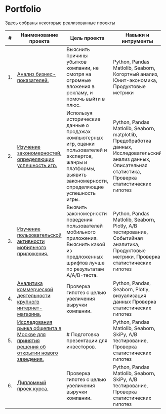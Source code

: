 # Portfolio

Здесь собраны некоторые реализованные проекты

| #    | Наименование проекта                | Цель проекта                                                     | Навыки и интрументы                                                         |
| ---- | ------------------------------------------------------------ | ------------------------------------------------------------ | ------------------------------------------------------------ |
| 1.   | [Анализ бизнес-показателей.](https://github.com/Arturni/Portfolio/tree/main/Анализ%20бизнес-показателей) | Выяснить причины убытков компании, не смотря на огромные вложения в рекламу, и помочь выйти в плюс.| Python, Pandas Matlolib, Seaborn, Когортный анализ, Юнит-экономика, Продуктовые метрики       |
| 2.   | [Изучение закономерностей, определяющих успешность игр.](https://github.com/Arturni/Portfolio/tree/main/Проект%201) | Используя исторические данные о продажах компьютерных игр, оценки пользователей и экспертов, жанры и платформы, выявить закономерности, определяющие успешность игры. | Python, Pandas Matlolib, Seaborn, matplotlib, Предобработка данных, Исследовательский анализ данных, Описательная статистика, Проверка статистических гипотез |
| 3.   | [Изучение пользовательской активности мобильного приложения.](https://github.com/Arturni/Portfolio/tree/main//Проект%202) | Выявить закономерности поведения пользователей мобильного приложения. Выяснить какой из предложенных шрифтов лучше по результатам A/A/B-теста.| Python, Pandas Matlolib, Seaborn, Plotly, A/B тестирование, Событийная аналитика, Продуктовые метрики, Проверка статистических гипотез      |
| 4.   | [Аналитика коммерческой деятельности крупного интернет-магазина.](https://github.com/Arturni/Portfolio/tree/main/Проект%203) | Проверка гипотез с целью увеличения выручки компании.| Python, Pandas, Seaborn, Plotly, визуализация данных Проверка статистических гипотез       |
| 5.   | [Исследования рынка общепита в Москве для принятия решения об открытии нового заведения.](https://github.com/Arturni/Portfolio/tree/main/Проект%203) | # Подготовка презентации для инвесторов.| Python, Pandas Matlolib, Seaborn, SkiPy, A/B тестирование, Проверка статистических гипотез       |
| 6.   | [Дипломный проек курса.](https://github.com/Arturni/Portfolio/tree/main/Проект%203) | Проверка гипотез с целью увеличения выручки компании.| Python, Pandas Matlolib, Seaborn, SkiPy, A/B тестирование, Проверка статистических гипотез       |
